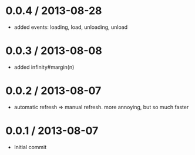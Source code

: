 
0.0.4 / 2013-08-28
==================

* added events: loading, load, unloading, unload

0.0.3 / 2013-08-08
==================

 * added infinity#margin(n)

0.0.2 / 2013-08-07
==================

 * automatic refresh => manual refresh. more annoying, but so much faster

0.0.1 / 2013-08-07
==================

 * Initial commit
